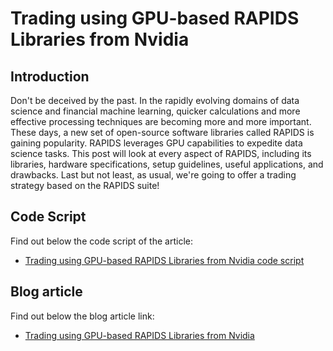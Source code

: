 # Trading using GPU-based RAPIDS Libraries from Nvidia

## Introduction 
Don't be deceived by the past. In the rapidly evolving domains of data science and financial machine learning, quicker calculations and more effective processing techniques are becoming more and more important. These days, a new set of open-source software libraries called RAPIDS is gaining popularity. 
RAPIDS leverages GPU capabilities to expedite data science tasks. This post will look at every aspect of RAPIDS, including its libraries, hardware specifications, setup guidelines, useful applications, and drawbacks. Last but not least, as usual, we're going to offer a trading strategy based on the RAPIDS suite!

## Code Script
Find out below the code script of the article:
- [Trading using GPU-based RAPIDS Libraries from Nvidia code script](https://github.com/QuantInsti/Algorithmic-Trading-Code-Examples/blob/main/blog_articles/rapids-libraries-from-nvidia-for-trading/rapids_libraries_for_trading.ipynb)
## Blog article 
Find out below the blog article link:
- [Trading using GPU-based RAPIDS Libraries from Nvidia](https://blog.quantinsti.com/nvidia-gpu-rapids-libraries-trading/)
